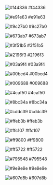 ![#f44336](https://placehold.it/15/f44336/000000?text=+)	#f44336

![#e91e63](https://placehold.it/15/e91e63/000000?text=+)	#e91e63

![#9c27b0](https://placehold.it/15/9c27b0/000000?text=+)	#9c27b0

![#673ab7](https://placehold.it/15/673ab7/000000?text=+)	#673ab7

![#3f51b5](https://placehold.it/15/3f51b5/000000?text=+)	#3f51b5

![#2196f3](https://placehold.it/15/2196f3/000000?text=+)	#2196f3

![#03a9f4](https://placehold.it/15/03a9f4/000000?text=+)	#03a9f4

![#00bcd4](https://placehold.it/15/00bcd4/000000?text=+)	#00bcd4

![#009688](https://placehold.it/15/009688/000000?text=+)	#009688

![#4caf50](https://placehold.it/15/4caf50/000000?text=+)	#4caf50

![#8bc34a](https://placehold.it/15/8bc34a/000000?text=+)	#8bc34a

![#cddc39](https://placehold.it/15/cddc39/000000?text=+)	#cddc39

![#ffeb3b](https://placehold.it/15/ffeb3b/000000?text=+)	#ffeb3b

![#ffc107](https://placehold.it/15/ffc107/000000?text=+)	#ffc107

![#ff9800](https://placehold.it/15/ff9800/000000?text=+)	#ff9800

![#ff5722](https://placehold.it/15/ff5722/000000?text=+)	#ff5722

![#795548](https://placehold.it/15/795548/000000?text=+)	#795548

![#9e9e9e](https://placehold.it/15/9e9e9e/000000?text=+)	#9e9e9e

![#607d8b](https://placehold.it/15/607d8b/000000?text=+)	#607d8b
